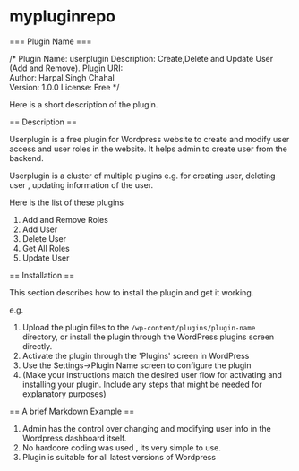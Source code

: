 # mypluginrepo
=== Plugin Name ===

/*
Plugin Name: userplugin
Description: Create,Delete and Update User (Add and Remove).
Plugin URI:  
Author:    Harpal Singh Chahal  
Version:     1.0.0
License: Free
*/

Here is a short description of the plugin.

== Description ==

Userplugin is a free plugin for Wordpress website to create and modify user access and user roles in the website. It helps admin to create user from the backend.

Userplugin is a cluster of multiple plugins e.g. for creating user, deleting user , updating information  of the user.

Here is the list of these plugins

1. Add and Remove Roles
2. Add User
3. Delete User
4. Get All Roles
5. Update User


== Installation ==

This section describes how to install the plugin and get it working.

e.g.

1. Upload the plugin files to the `/wp-content/plugins/plugin-name` directory, or install the plugin through the WordPress plugins screen directly.
1. Activate the plugin through the 'Plugins' screen in WordPress
1. Use the Settings->Plugin Name screen to configure the plugin
1. (Make your instructions match the desired user flow for activating and installing your plugin. Include any steps that might be needed for explanatory purposes)


== A brief Markdown Example ==


1. Admin has the control over changing and modifying user info in the Wordpress dashboard itself.
2. No hardcore coding was used , its very simple to use.
3. Plugin is suitable for all  latest versions of Wordpress



